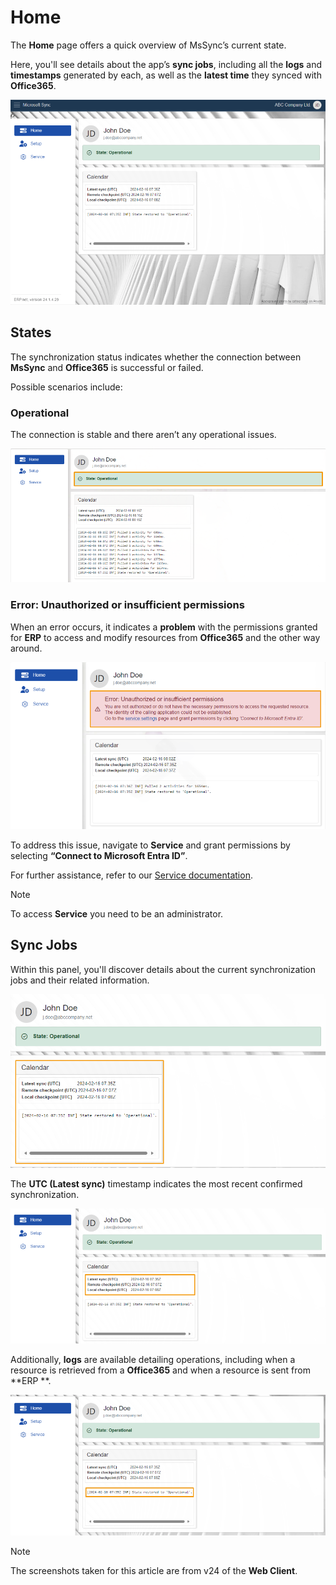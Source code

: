 # Home

The **Home** page offers a quick overview of MsSync’s current state. 

Here, you'll see details about the app’s **sync jobs**, including all the **logs** and **timestamps** generated by each, as well as the **latest time** they synced with **Office365**.

![picture](pictures/Home_view_01_03.png)

## States 

The synchronization status indicates whether the connection between **MsSync** and **Office365** is successful or failed. 

Possible scenarios include:

### Operational 

The connection is stable and there aren’t any operational issues. 

![picture](pictures/Home_state_01_03.png)

### Error: Unauthorized or insufficient permissions

When an error occurs, it indicates a **problem** with the permissions granted for **ERP** to access and modify resources from **Office365** and the other way around.

![picture](pictures/Home_error_01_03.png)
 
To address this issue, navigate to **Service** and grant permissions by selecting **“Connect to Microsoft Entra ID”**. 

For further assistance, refer to our [Service documentation](https://docs.erp.net/tech/modules/applications/mssync/service.html). 

> [!NOTE]
> To access **Service** you need to be an administrator.

## Sync Jobs 

Within this panel, you'll discover details about the current synchronization jobs and their related information. 

![picture](pictures/Home_calendar_01_03.png)
 
The **UTC (Latest sync)** timestamp indicates the most recent confirmed synchronization.

![picture](pictures/Home_UTC_01_03.png)

Additionally, **logs** are available detailing operations, including when a resource is retrieved from a **Office365** and when a resource is sent from **ERP **.

![picture](pictures/Home_logs_01_03.png)

> [!NOTE]
> The screenshots taken for this article are from v24 of the **Web Client**.
 
